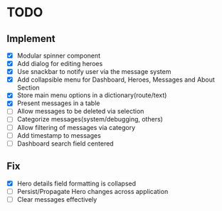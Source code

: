 # TODO

## Implement
- [x] Modular spinner component
- [x] Add dialog for editing heroes
- [x] Use snackbar to notify user via the message system
- [x] Add collapsible menu for Dashboard, Heroes, Messages and About Section
- [x] Store main menu options in a dictionary(route/text)
- [x] Present messages in a table
- [ ] Allow messages to be deleted via selection
- [ ] Categorize messages(system/debugging, others)
- [ ] Allow filtering of messages via category
- [ ] Add timestamp to messages
- [ ] Dashboard search field centered

## Fix
- [x] Hero details field formatting is collapsed
- [ ] Persist/Propagate Hero changes across application
- [ ] Clear messages effectively
